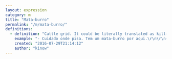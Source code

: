 ```yaml
---
layout: expression
category: m
title: "Mata-burro"
permalink: "/m/mata-burro/"
definitions:
  - definition: "Cattle grid. It could be literally translated as kill-donkey."
    example: "- Cuidado onde pisa. Tem um mata-burro por aqui.\r\n\r\n- A \u00e9gua do vizinho teve que ser sacrificada ontem.\r\n- Nossa, mas por qu\u00ea?\r\n- Parece que ela ficou presa no mata-burro ontem a noite."
    created: "2016-07-29T21:14:12"
    author: "kinow"
---
```


